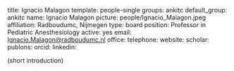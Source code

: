 title: Ignacio Malagon
template: people-single
groups: ankitc
default_group: ankitc
name: Ignacio Malagon
picture: people/Ignacio_Malagon.jpeg
affiliation: Radboudumc, Nijmegen
type: board
position: Professor in Pediatric Anesthesiology
active: yes
email: Ignacio.Malagon@radboudumc.nl
office: 
telephone: 
website: 
scholar: 
publons: 
orcid: 
linkedin: 

(short introduction)
